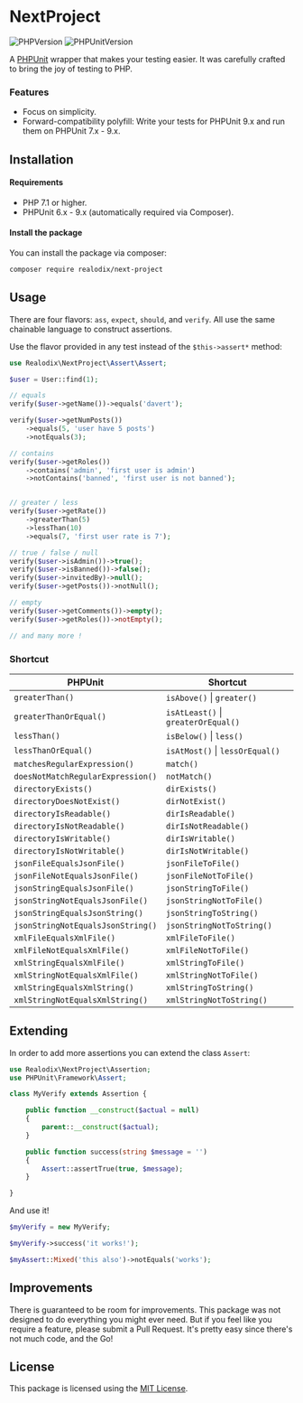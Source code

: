 # NextProject

![PHPVersion](https://img.shields.io/badge/PHP-^7.1|^8-777BB4.svg?style=flat-square)
![PHPUnitVersion](https://img.shields.io/badge/PHPUnit-6^|^7|^8|^9-3C9CD7.svg?style=flat-square)

A [PHPUnit](https://phpunit.de/) wrapper that makes your testing easier. It was carefully crafted to bring the joy of testing to PHP.

### Features
- Focus on simplicity.
- Forward-compatibility polyfill: Write your tests for PHPUnit 9.x and run them on PHPUnit 7.x - 9.x.

## Installation

#### Requirements

- PHP 7.1 or higher.
- PHPUnit 6.x - 9.x (automatically required via Composer).

#### Install the package

You can install the package via composer:

```sh
composer require realodix/next-project
```

## Usage

There are four flavors: `ass`, `expect`, `should`, and `verify`. All use the same chainable language to construct assertions.

Use the flavor provided in any test instead of the `$this->assert*` method:

```php
use Realodix\NextProject\Assert\Assert;

$user = User::find(1);

// equals
verify($user->getName())->equals('davert');

verify($user->getNumPosts())
    ->equals(5, 'user have 5 posts')
    ->notEquals(3);

// contains
verify($user->getRoles())
    ->contains('admin', 'first user is admin')
    ->notContains('banned', 'first user is not banned');


// greater / less
verify($user->getRate())
    ->greaterThan(5)
    ->lessThan(10)
    ->equals(7, 'first user rate is 7');

// true / false / null
verify($user->isAdmin())->true();
verify($user->isBanned())->false();
verify($user->invitedBy)->null();
verify($user->getPosts())->notNull();

// empty
verify($user->getComments())->empty();
verify($user->getRoles())->notEmpty();

// and many more !
```

### Shortcut

| PHPUnit                           | Shortcut |
| --------------------------------- | ----------- |
| `greaterThan()`                   | `isAbove()` \| `greater()` |
| `greaterThanOrEqual()`            | `isAtLeast()` \| `greaterOrEqual()` |
| `lessThan()`                      | `isBelow()` \| `less()` |
| `lessThanOrEqual()`               | `isAtMost()` \| `lessOrEqual()` |
| `matchesRegularExpression()`      | `match()` |
| `doesNotMatchRegularExpression()` | `notMatch()` |
| `directoryExists()`               | `dirExists()` |
| `directoryDoesNotExist()`         | `dirNotExist()` |
| `directoryIsReadable()`           | `dirIsReadable()` |
| `directoryIsNotReadable()`        | `dirIsNotReadable()` |
| `directoryIsWritable()`           | `dirIsWritable()` |
| `directoryIsNotWritable()`        | `dirIsNotWritable()` |
| `jsonFileEqualsJsonFile()`        | `jsonFileToFile()` |
| `jsonFileNotEqualsJsonFile()`     | `jsonFileNotToFile()` |
| `jsonStringEqualsJsonFile()`      | `jsonStringToFile()` |
| `jsonStringNotEqualsJsonFile()`   | `jsonStringNotToFile()` |
| `jsonStringEqualsJsonString()`    | `jsonStringToString()` |
| `jsonStringNotEqualsJsonString()` | `jsonStringNotToString()` |
| `xmlFileEqualsXmlFile()`          | `xmlFileToFile()` |
| `xmlFileNotEqualsXmlFile()`       | `xmlFileNotToFile()` |
| `xmlStringEqualsXmlFile()`        | `xmlStringToFile()` |
| `xmlStringNotEqualsXmlFile()`     | `xmlStringNotToFile()` |
| `xmlStringEqualsXmlString()`      | `xmlStringToString()` |
| `xmlStringNotEqualsXmlString()`   | `xmlStringNotToString()` |

## Extending

In order to add more assertions you can extend the class `Assert`:

```php
use Realodix\NextProject\Assertion;
use PHPUnit\Framework\Assert;

class MyVerify extends Assertion {

    public function __construct($actual = null)
    {
        parent::__construct($actual);
    }

    public function success(string $message = '')
    {
        Assert::assertTrue(true, $message);
    }

}
```

And use it!

```php
$myVerify = new MyVerify;

$myVerify->success('it works!');

$myAssert::Mixed('this also')->notEquals('works');
```

## Improvements

There is guaranteed to be room for improvements. This package was not designed to do everything you might ever need. But if you feel like you require a feature, please submit a Pull Request. It's pretty easy since there's not much code, and the Go!

## License

This package is licensed using the [MIT License](/LICENSE).
